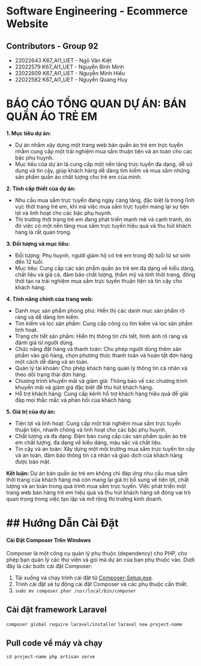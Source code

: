 # Software Engineering - Ecommerce Website
## Contributors - Group 92
- 22022643 K67_AI1_UET - Ngô Văn Kiệt
- 22022579 K67_AI1_UET - Nguyễn Bình Minh
- 22022609 K67_AI1_UET - Nguyễn Minh Hiếu
- 22022582 K67_AI1_UET - Nguyễn Quang Huy

# **BÁO CÁO TỔNG QUAN DỰ ÁN: BÁN QUẦN ÁO TRẺ EM**

**1. Mục tiêu dự án:**
- Dự án nhằm xây dựng một trang web bán quần áo trẻ em trực tuyến nhằm cung cấp một trải nghiệm mua sắm thuận tiện và an toàn cho các bậc phụ huynh.
- Mục tiêu của dự án là cung cấp một nền tảng trực tuyến đa dạng, dễ sử dụng và tin cậy, giúp khách hàng dễ dàng tìm kiếm và mua sắm những sản phẩm quần áo chất lượng cho trẻ em của mình.

**2. Tính cấp thiết của dự án:**
- Nhu cầu mua sắm trực tuyến đang ngày càng tăng, đặc biệt là trong lĩnh vực thời trang trẻ em, khi mà việc mua sắm trực tuyến mang lại sự tiện lợi và linh hoạt cho các bậc phụ huynh.
- Thị trường thời trang trẻ em đang phát triển mạnh mẽ và cạnh tranh, do đó việc có một nền tảng mua sắm trực tuyến hiệu quả và thu hút khách hàng là rất quan trọng.

**3. Đối tượng và mục tiêu:**
- Đối tượng: Phụ huynh, người giám hộ có trẻ em trong độ tuổi từ sơ sinh đến 12 tuổi.
- Mục tiêu: Cung cấp các sản phẩm quần áo trẻ em đa dạng về kiểu dáng, chất liệu và giá cả, đảm bảo chất lượng, thẩm mỹ và tính thời trang, đồng thời tạo ra trải nghiệm mua sắm trực tuyến thuận tiện và tin cậy cho khách hàng.

**4. Tính năng chính của trang web:**
- Danh mục sản phẩm phong phú: Hiển thị các danh mục sản phẩm rõ ràng và dễ dàng tìm kiếm.
- Tìm kiếm và lọc sản phẩm: Cung cấp công cụ tìm kiếm và lọc sản phẩm linh hoạt.
- Trang chi tiết sản phẩm: Hiển thị thông tin chi tiết, hình ảnh rõ ràng và đánh giá từ người dùng.
- Chức năng đặt hàng và thanh toán: Cho phép người dùng thêm sản phẩm vào giỏ hàng, chọn phương thức thanh toán và hoàn tất đơn hàng một cách dễ dàng và an toàn.
- Quản lý tài khoản: Cho phép khách hàng quản lý thông tin cá nhân và theo dõi trạng thái đơn hàng.
- Chương trình khuyến mãi và giảm giá: Thông báo về các chương trình khuyến mãi và giảm giá đặc biệt để thu hút khách hàng.
- Hỗ trợ khách hàng: Cung cấp kênh hỗ trợ khách hàng hiệu quả để giải đáp mọi thắc mắc và phản hồi của khách hàng.

**5. Giá trị của dự án:**
- Tiện lợi và linh hoạt: Cung cấp một trải nghiệm mua sắm trực tuyến thuận tiện, nhanh chóng và linh hoạt cho các bậc phụ huynh.
- Chất lượng và đa dạng: Đảm bảo cung cấp các sản phẩm quần áo trẻ em chất lượng, đa dạng về kiểu dáng, màu sắc và chất liệu.
- Tin cậy và an toàn: Xây dựng một môi trường mua sắm trực tuyến tin cậy và an toàn, đảm bảo thông tin cá nhân và giao dịch của khách hàng được bảo mật.

**Kết luận:**
Dự án bán quần áo trẻ em không chỉ đáp ứng nhu cầu mua sắm thời trang của khách hàng mà còn mang lại giá trị bổ sung về tiện lợi, chất lượng và an toàn trong quá trình mua sắm trực tuyến. Việc phát triển một trang web bán hàng trẻ em hiệu quả và thu hút khách hàng sẽ đóng vai trò quan trọng trong việc tạo lập và mở rộng thị trường kinh doanh.

# ## Hướng Dẫn Cài Đặt

#### Cài Đặt Composer Trên Windows
Composer là một công cụ quản lý phụ thuộc (dependency) cho PHP, cho phép bạn quản lý các thư viện và gói mà dự án của bạn phụ thuộc vào. Dưới đây là các bước cài đặt Composer:
1. Tải xuống và chạy trình cài đặt từ [Composer-Setup.exe](https://getcomposer.org/Composer-Setup.exe).
2. Trình cài đặt sẽ tự động cài đặt Composer và các phụ thuộc cần thiết.
3. `sudo mv composer.phar /usr/local/bin/composer`

## Cài đặt framework Laravel
`composer global require laravel/installer`
`laravel new project-name`

## Pull code về máy và chạy
`cd project-name
php artisan serve`

